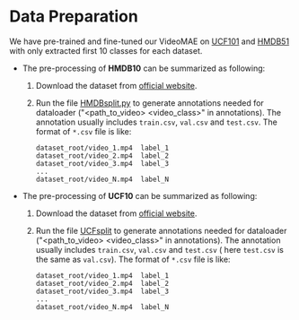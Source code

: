 # Data Preparation

We have pre-trained and fine-tuned our VideoMAE on [UCF101](https://www.crcv.ucf.edu/data/UCF101.php) and [HMDB51](https://serre-lab.clps.brown.edu/resource/hmdb-a-large-human-motion-database/) with only extracted first 10 classes for each dataset.

- The pre-processing of **HMDB10** can be summarized as following:

  1. Download the dataset from [official website](https://serre-lab.clps.brown.edu/resource/hmdb-a-large-human-motion-database/#Downloads).
  2. Run the file [HMDBsplit.py](Data/HMDBsplit.py) to generate annotations needed for dataloader ("<path_to_video> <video_class>" in annotations). The annotation usually includes `train.csv`, `val.csv` and `test.csv`. The format of `*.csv` file is like:

     ```
     dataset_root/video_1.mp4  label_1
     dataset_root/video_2.mp4  label_2
     dataset_root/video_3.mp4  label_3
     ...
     dataset_root/video_N.mp4  label_N
     ```
- The pre-processing of **UCF10** can be summarized as following:

  1. Download the dataset from [official website](https://www.crcv.ucf.edu/data/UCF101.php).
  2. Run the file [UCFsplit](Data/UCFsplit.py) to generate annotations needed for dataloader ("<path_to_video> <video_class>" in annotations). The annotation usually includes `train.csv`, `val.csv` and `test.csv` ( here `test.csv` is the same as `val.csv`). The format of `*.csv` file is like:

     ```
     dataset_root/video_1.mp4  label_1
     dataset_root/video_2.mp4  label_2
     dataset_root/video_3.mp4  label_3
     ...
     dataset_root/video_N.mp4  label_N
     ```